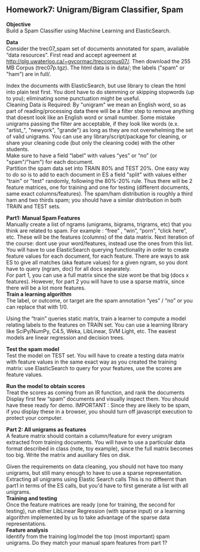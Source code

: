 ## Homework7: Unigram/Bigram Classifier, Spam 
__Objective__      
Build a Spam Classifier using Machine Learning and ElasticSearch.

__Data__      
Consider the trec07_spam set of documents annotated for spam, available “data resources”. 
First read and accept agreement at http://plg.uwaterloo.ca/~gvcormac/treccorpus07/. Then download the 255 MB Corpus (trec07p.tgz). The html data is in data/; the labels ("spam" or "ham") are in full/.

Index the documents with ElasticSearch, but use library to clean the html into plain test first. You dont have to do stemming or skipping stopwords (up to you); eliminating some punctuation might be useful.     
Cleaning Data is Required: By "unigram" we mean an English word, so as part of reading/processing data there will be a filter step to remove anything that doesnt look like an English word or small number. Some mistake unigrams passing the filter are acceptable, if they look like words (e.x. "artist_", "newyork", "grande") as long as they are not overwhelming the set of valid unigrams. You can use any library/script/package for cleaning, or share your cleaning code (but only the cleaning code) with the other students.    
Make sure to have a field “label” with values “yes” or “no” (or "spam"/"ham") for each document.     
Partition the spam data set into TRAIN 80% and TEST 20%. One easy way to do so is to add to each document in ES a field "split" with values either "train" or "test" randomly, following the 80%-20% rule. Thus there will be 2 feature matrices, one for training and one for testing (different documents, same exact columns/features). The spam/ham distribution is roughly a third ham and two thirds spam; you should have a similar distribution in both TRAIN and TEST sets.
 
__Part1: Manual Spam Features__      
Manually create a list of ngrams (unigrams, bigrams, trigrams, etc) that you think are related to spam. For example : “free” , “win”, “porn”, “click here”, etc. These will be the features (columns) of the data matrix. Next iteration of the course: dont use your word/features, instead use the ones from this list.     
You will have to use ElasticSearch querying functionality in order to create feature values for each document, for each feature. There are ways to ask ES to give all matches (aka feature values) for a given ngram, so you dont have to query (ngram, doc) for all docs separately.     
For part 1, you can use a full matrix since the size wont be that big (docs x features). However, for part 2 you will have to use a sparse matrix, since there will be a lot more features.     
__Train a learning algorithm__      
The label, or outcome, or target are the spam annotation “yes” / “no” or you can replace that with 1/0.

Using the “train” queries static matrix, train a learner to compute a model relating labels to the features on TRAIN set. You can use a learning library like SciPy/NumPy, C4.5, Weka, LibLinear, SVM Light, etc. The easiest models are linear regression and decision trees.

__Test the spam model__      
Test the model on TEST set. You will have to create a testing data matrix with feature values in the same exact way as you created the training matrix: use ElasticSearch to query for your features, use the scores are feature values.

__Run the model to obtain scores__      
Treat the scores as coming from an IR function, and rank the documents
Display first few “spam” documents and visually inspect them. You should have these ready for demo. IMPORTANT : Since they are likely to be spam, if you display these in a browser, you should turn off javascript execution to protect your computer.

__Part 2: All unigrams as features__      
A feature matrix should contain a column/feature for every unigram extracted from training documents. You will have to use a particular data format described in class (note, toy example), since the full matrix becomes too big. Write the matrix and auxiliary files on disk. 

Given the requirements on data cleaning, you should not have too many unigrams, but still many enough to have to use a sparse representation.
Extracting all unigrams using Elastic Search calls
This is no diffeernt than part1 in terms of the ES calls, but you'd have to first generate a list with all unigrams.       
__Training and testing__      
Once the feature matrices are ready (one for training, the second for testing), run either LibLinear Regression (with sparse input)  or a learning algorithm implemented by us to take advantage of the sparse data representations.      
__Feature analysis__      
Identify from the training log/model the top (most important) spam unigrams. Do they match your manual spam features from part 1?

